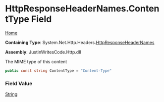 # HttpResponseHeaderNames\.ContentType Field

[Home](../../../../README.md)

**Containing Type**: System\.Net\.Http\.Headers\.[HttpResponseHeaderNames](../README.md)

**Assembly**: JustinWritesCode\.Http\.dll

  
The MIME type of this content

```csharp
public const string ContentType = "Content-Type"
```

### Field Value

[String](https://docs.microsoft.com/en-us/dotnet/api/system.string)

